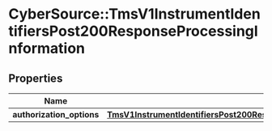 # CyberSource::TmsV1InstrumentIdentifiersPost200ResponseProcessingInformation

## Properties
Name | Type | Description | Notes
------------ | ------------- | ------------- | -------------
**authorization_options** | [**TmsV1InstrumentIdentifiersPost200ResponseProcessingInformationAuthorizationOptions**](TmsV1InstrumentIdentifiersPost200ResponseProcessingInformationAuthorizationOptions.md) |  | [optional] 


